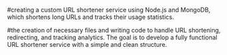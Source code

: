 #creating a custom URL shortener service using Node.js and MongoDB, which shortens long URLs and tracks their usage statistics.

#the creation of necessary files and writing code to handle URL shortening, redirecting, and tracking analytics. The goal is to develop a fully functional URL shortener service with a simple and clean structure.
